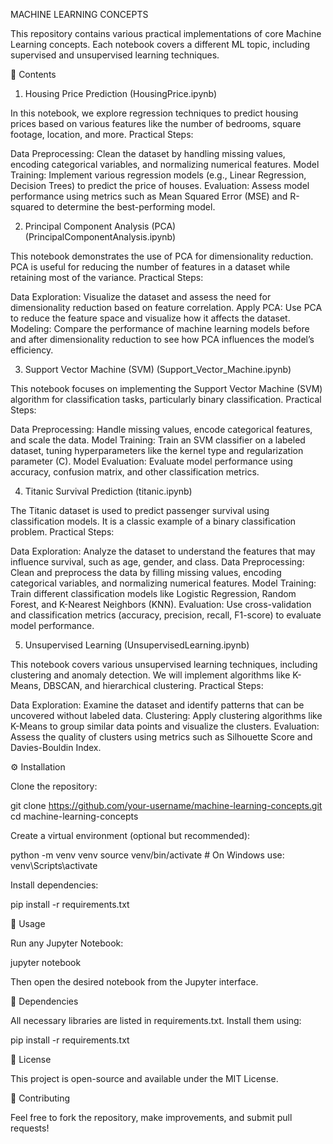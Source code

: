 MACHINE LEARNING CONCEPTS

This repository contains various practical implementations of core Machine Learning concepts. Each notebook covers a different ML topic, including supervised and unsupervised learning techniques.

📂 Contents
1. Housing Price Prediction (HousingPrice.ipynb)

In this notebook, we explore regression techniques to predict housing prices based on various features like the number of bedrooms, square footage, location, and more.
Practical Steps:

Data Preprocessing: Clean the dataset by handling missing values, encoding categorical variables, and normalizing numerical features.
Model Training: Implement various regression models (e.g., Linear Regression, Decision Trees) to predict the price of houses.
Evaluation: Assess model performance using metrics such as Mean Squared Error (MSE) and R-squared to determine the best-performing model.

2. Principal Component Analysis (PCA) (PrincipalComponentAnalysis.ipynb)

This notebook demonstrates the use of PCA for dimensionality reduction. PCA is useful for reducing the number of features in a dataset while retaining most of the variance.
Practical Steps:

Data Exploration: Visualize the dataset and assess the need for dimensionality reduction based on feature correlation.
Apply PCA: Use PCA to reduce the feature space and visualize how it affects the dataset.
Modeling: Compare the performance of machine learning models before and after dimensionality reduction to see how PCA influences the model’s efficiency.

3. Support Vector Machine (SVM) (Support_Vector_Machine.ipynb)

This notebook focuses on implementing the Support Vector Machine (SVM) algorithm for classification tasks, particularly binary classification.
Practical Steps:

Data Preprocessing: Handle missing values, encode categorical features, and scale the data.
Model Training: Train an SVM classifier on a labeled dataset, tuning hyperparameters like the kernel type and regularization parameter (C).
Model Evaluation: Evaluate model performance using accuracy, confusion matrix, and other classification metrics.

4. Titanic Survival Prediction (titanic.ipynb)

The Titanic dataset is used to predict passenger survival using classification models. It is a classic example of a binary classification problem.
Practical Steps:

Data Exploration: Analyze the dataset to understand the features that may influence survival, such as age, gender, and class.
Data Preprocessing: Clean and preprocess the data by filling missing values, encoding categorical variables, and normalizing numerical features.
Model Training: Train different classification models like Logistic Regression, Random Forest, and K-Nearest Neighbors (KNN).
Evaluation: Use cross-validation and classification metrics (accuracy, precision, recall, F1-score) to evaluate model performance.

5. Unsupervised Learning (UnsupervisedLearning.ipynb)

This notebook covers various unsupervised learning techniques, including clustering and anomaly detection. We will implement algorithms like K-Means, DBSCAN, and hierarchical clustering.
Practical Steps:

Data Exploration: Examine the dataset and identify patterns that can be uncovered without labeled data.
Clustering: Apply clustering algorithms like K-Means to group similar data points and visualize the clusters.
Evaluation: Assess the quality of clusters using metrics such as Silhouette Score and Davies-Bouldin Index.


⚙️ Installation

Clone the repository:

git clone https://github.com/your-username/machine-learning-concepts.git
cd machine-learning-concepts

Create a virtual environment (optional but recommended):

python -m venv venv
source venv/bin/activate  # On Windows use: venv\Scripts\activate

Install dependencies:

pip install -r requirements.txt

🚀 Usage

Run any Jupyter Notebook:

jupyter notebook

Then open the desired notebook from the Jupyter interface.

📌 Dependencies

All necessary libraries are listed in requirements.txt. Install them using:

pip install -r requirements.txt

📜 License

This project is open-source and available under the MIT License.

🤝 Contributing

Feel free to fork the repository, make improvements, and submit pull requests!
